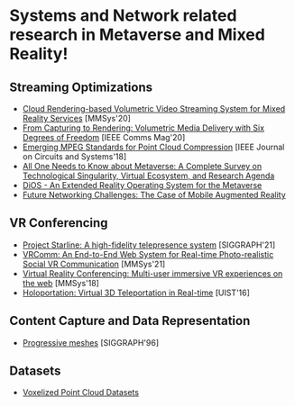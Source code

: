 # Systems and Network related research in Metaverse and Mixed Reality!

## Streaming Optimizations
* [Cloud Rendering-based Volumetric Video Streaming System for Mixed Reality Services](https://arxiv.org/pdf/2003.02526.pdf) [MMSys'20]
* [From Capturing to Rendering: Volumetric Media Delivery with Six Degrees of Freedom](https://biblio.ugent.be/publication/8681909/file/8681910) [IEEE Comms Mag'20]
* [Emerging MPEG Standards for Point Cloud Compression](https://ir.cwi.nl/pub/29040/Emerging-MPEG-Standards-for-Point-Cloud-Compression.pdf) [IEEE Journal on Circuits and Systems'18]
* [All One Needs to Know about Metaverse: A Complete Survey on Technological Singularity, Virtual Ecosystem, and Research Agenda](https://arxiv.org/pdf/2110.05352.pdf)
* [DiOS - An Extended Reality Operating System for the Metaverse](https://arxiv.org/pdf/2201.03256.pdf)
* [Future Networking Challenges: The Case of Mobile Augmented Reality](https://cse.hkust.edu.hk/~panhui/papers/future-networking-challenges_CameraReady.pdf)

## VR Conferencing
* [Project Starline: A high-fidelity telepresence system](https://hhoppe.com/starline.pdf) [SIGGRAPH'21]
* [VRComm: An End-to-End Web System for Real-time Photo-realistic Social VR Communication](https://dl.acm.org/doi/pdf/10.1145/3458305.3459595) [MMSys'21]
* [Virtual Reality Conferencing: Multi-user immersive VR experiences on the web](https://dl.acm.org/doi/pdf/10.1145/3204949.3208115) [MMSys'18]
* [Holoportation: Virtual 3D Teleportation in Real-time](http://www.cs.toronto.edu/~slwang/holoportation.pdf) [UIST'16]

## Content Capture and Data Representation
* [Progressive meshes](https://cseweb.ucsd.edu/~viscomp/classes/cse163/sp17/hoppe96.pdf) [SIGGRAPH'96]

## Datasets
* [Voxelized Point Cloud Datasets](https://packet.media/datasets/)
